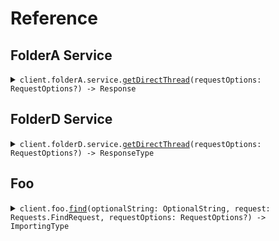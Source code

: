 # Reference
## FolderA Service
<details><summary><code>client.folderA.service.<a href="/Sources/Resources/FolderA/Service/ServiceClient.swift">getDirectThread</a>(requestOptions: RequestOptions?) -> Response</code></summary>
<dl>
<dd>

#### 🔌 Usage

<dl>
<dd>

<dl>
<dd>

```swift
import Foundation
import Audiences

private func main() async throws {
    let client = AudiencesClient()

    try await client.folderA.service.getDirectThread()
}

try await main()
```
</dd>
</dl>
</dd>
</dl>

#### ⚙️ Parameters

<dl>
<dd>

<dl>
<dd>

**requestOptions:** `RequestOptions?` — Additional options for configuring the request, such as custom headers or timeout settings.
    
</dd>
</dl>
</dd>
</dl>


</dd>
</dl>
</details>

## FolderD Service
<details><summary><code>client.folderD.service.<a href="/Sources/Resources/FolderD/Service/FolderDServiceClient.swift">getDirectThread</a>(requestOptions: RequestOptions?) -> ResponseType</code></summary>
<dl>
<dd>

#### 🔌 Usage

<dl>
<dd>

<dl>
<dd>

```swift
import Foundation
import Audiences

private func main() async throws {
    let client = AudiencesClient()

    try await client.folderD.service.getDirectThread()
}

try await main()
```
</dd>
</dl>
</dd>
</dl>

#### ⚙️ Parameters

<dl>
<dd>

<dl>
<dd>

**requestOptions:** `RequestOptions?` — Additional options for configuring the request, such as custom headers or timeout settings.
    
</dd>
</dl>
</dd>
</dl>


</dd>
</dl>
</details>

## Foo
<details><summary><code>client.foo.<a href="/Sources/Resources/Foo/FooClient.swift">find</a>(optionalString: OptionalString, request: Requests.FindRequest, requestOptions: RequestOptions?) -> ImportingType</code></summary>
<dl>
<dd>

#### 🔌 Usage

<dl>
<dd>

<dl>
<dd>

```swift
import Foundation
import Audiences

private func main() async throws {
    let client = AudiencesClient()

    try await client.foo.find(
        optionalString: "optionalString",
        request: .init(
            publicProperty: "publicProperty",
            privateProperty: 1
        )
    )
}

try await main()
```
</dd>
</dl>
</dd>
</dl>

#### ⚙️ Parameters

<dl>
<dd>

<dl>
<dd>

**optionalString:** `OptionalString` 
    
</dd>
</dl>

<dl>
<dd>

**request:** `Requests.FindRequest` 
    
</dd>
</dl>

<dl>
<dd>

**requestOptions:** `RequestOptions?` — Additional options for configuring the request, such as custom headers or timeout settings.
    
</dd>
</dl>
</dd>
</dl>


</dd>
</dl>
</details>

